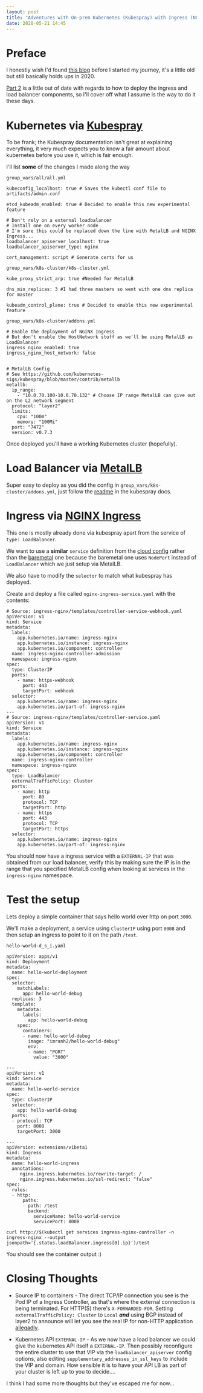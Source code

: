 ```yaml
---
layout: post
title: "Adventures with On-prem Kubernetes (Kubespray) with Ingress (NGINX Ingress) and a Load Balancer (MetalLB)"
date: 2020-05-21 14:45
---
```


# Preface

I honestly wish I'd found [this blog](https://medium.com/@futuredon/kubernetes-on-prem-demo-using-gns3-kubespray-nginx-ingress-frr-and-metallb-part-1-4b872a6fa89e) 
before I started my journey, it's a little old but still basically holds ups in 2020.

[Part 2](https://medium.com/@futuredon/kubernetes-on-prem-demo-using-gns3-kubespray-nginx-ingress-frr-and-metallb-part-2-4f11ace36c00) 
is a little out of date with regards to how to deploy the ingress 
and load balancer components, so I'll cover off what I assume is 
the way to do it these days.


# Kubernetes via [Kubespray](https://github.com/kubernetes-sigs/kubespray)

To be frank; the Kubespray documentation isn't great at 
explaining everything, it very much expects you to know a fair 
amount about kubernetes before you use it, which is fair enough.

I'll list **some** of the changes I made along the way

`group_vars/all/all.yml`

```
kubeconfig_localhost: true # Saves the kubectl conf file to artifacts/admin.conf

etcd_kubeadm_enabled: true # Decided to enable this new experimental feature

# Don't rely on a external loadbalancer
# Install one on every worker node
# I'm sure this could be replaced down the line with MetalLB and NGINX Ingress...
loadbalancer_apiserver_localhost: true
loadbalancer_apiserver_type: nginx

cert_management: script # Generate certs for us
```


`group_vars/k8s-cluster/k8s-cluster.yml`

```
kube_proxy_strict_arp: true #Needed for MetalLB

dns_min_replicas: 3 #I had three masters so went with one dns replica for master

kubeadm_control_plane: true # Decided to enable this new experimental feature
```


`group_vars/k8s-cluster/addons.yml`

```
# Enable the deployment of NGINX Ingress
# But don't enable the HostNetwork stuff as we'll be using MetalLB as LoadBalancer
ingress_nginx_enabled: true
ingress_nginx_host_network: false


# MetalLB Config
# See https://github.com/kubernetes-sigs/kubespray/blob/master/contrib/metallb
metallb:
  ip_range:
    - "10.0.70.100-10.0.70.132" # Choose IP range MetalLB can give out on the L2 network segment
  protocol: "layer2"
  limits:
    cpu: "100m"
    memory: "100Mi"
  port: "7472"
  version: v0.7.3
```

Once deployed you'll have a working Kubernetes cluster (hopefully).


# Load Balancer via [MetalLB](https://github.com/kubernetes-sigs/kubespray/tree/master/contrib/metallb)

Super easy to deploy as you did the config in `group_vars/k8s-cluster/addons.yml`, just follow the [readme](https://github.com/kubernetes-sigs/kubespray/blob/master/contrib/metallb/metallb.yml) 
in the kubespray docs.


# Ingress via [NGINX Ingress](https://github.com/kubernetes-sigs/kubespray/tree/master/roles/kubernetes-apps/ingress_controller/ingress_nginx)

This one is mostly already done via kubespray apart from the 
service of `type: LoadBalancer`.

We want to use a **similar** `service` definition from the [cloud config](https://raw.githubusercontent.com/kubernetes/ingress-nginx/master/deploy/static/provider/cloud/deploy.yaml) 
rather than the [baremetal](https://raw.githubusercontent.com/kubernetes/ingress-nginx/master/deploy/static/provider/baremetal/deploy.yaml) one because the baremetal one uses `NodePort` 
instead of `LoadBalancer` which we just setup via MetalLB.

We also have to modify the `selector` to match what kubespray has 
deployed.

Create and deploy a file called `nginx-ingress-service.yaml` with 
the contents:

```
# Source: ingress-nginx/templates/controller-service-webhook.yaml
apiVersion: v1
kind: Service
metadata:
  labels:
    app.kubernetes.io/name: ingress-nginx
    app.kubernetes.io/instance: ingress-nginx
    app.kubernetes.io/component: controller
  name: ingress-nginx-controller-admission
  namespace: ingress-nginx
spec:
  type: ClusterIP
  ports:
    - name: https-webhook
      port: 443
      targetPort: webhook
  selector:
    app.kubernetes.io/name: ingress-nginx
    app.kubernetes.io/part-of: ingress-nginx
---
# Source: ingress-nginx/templates/controller-service.yaml
apiVersion: v1
kind: Service
metadata:
  labels:
    app.kubernetes.io/name: ingress-nginx
    app.kubernetes.io/instance: ingress-nginx
    app.kubernetes.io/component: controller
  name: ingress-nginx-controller
  namespace: ingress-nginx
spec:
  type: LoadBalancer
  externalTrafficPolicy: Cluster
  ports:
    - name: http
      port: 80
      protocol: TCP
      targetPort: http
    - name: https
      port: 443
      protocol: TCP
      targetPort: https
  selector:
    app.kubernetes.io/name: ingress-nginx
    app.kubernetes.io/part-of: ingress-nginx
```

You should now have a ingress service with a `EXTERNAL-IP` that 
was obtained from our load balancer, verify this by making sure 
the IP is in the range that you specified MetalLB config when 
looking at services in the `ingress-nginx` namespace.


# Test the setup

Lets deploy a simple container that says hello world over http on 
port `3000`.

We'll make a deployment, a service using `ClusterIP` using port 
`8008` and then setup an ingress to point to it on the path 
`/test`.

`hello-world-d_s_i.yaml`

```
apiVersion: apps/v1
kind: Deployment
metadata:
  name: hello-world-deployment
spec:
  selector:
    matchLabels:
      app: hello-world-debug
  replicas: 3
  template:
    metadata:
      labels:
        app: hello-world-debug
    spec:
      containers:
      - name: hello-world-debug
        image: "imranh2/hello-world-debug"
        env:
        - name: "PORT"
          value: "3000"

---
apiVersion: v1
kind: Service
metadata:
  name: hello-world-service
spec:
  type: ClusterIP
  selector:
    app: hello-world-debug
  ports:
  - protocol: TCP
    port: 8008
    targetPort: 3000

---
apiVersion: extensions/v1beta1
kind: Ingress
metadata:
  name: hello-world-ingress
  annotations: 
     nginx.ingress.kubernetes.io/rewrite-target: /
     nginx.ingress.kubernetes.io/ssl-redirect: "false"
spec:
  rules:
  - http:
      paths:
      - path: /test
        backend:
          serviceName: hello-world-service
          servicePort: 8008

```


`curl http://$(kubectl get services ingress-nginx-controller -n ingress-nginx --output jsonpath='{.status.loadBalancer.ingress[0].ip}')/test`


You should see the container output :)


# Closing Thoughts

* Source IP to containers - The direct TCP/IP connection you see 
is the Pod IP of a Ingress Controller, as that's where the 
external connection is being terminated. For HTTP(S) 
there's `X-FORWARDED-FOR`. Setting 
`externalTrafficPolicy: Cluster` to `Local` ***and*** using BGP 
instead of layer2 to announce will let you see the real IP for 
non-HTTP application [allegadly](https://metallb.universe.tf/usage/#local-traffic-policy-1).

* Kubernetes API `EXTERNAL-IP` - As we now have a load balancer 
we could give the kubernetes API itself a `EXTERNAL-IP`. Then 
possibly reconfigure the entire cluster to use that VIP via the 
`loadbalancer_apiserver` config options, also editing 
`supplementary_addresses_in_ssl_keys` to include the VIP and 
domain. How sensible it is to have your API LB as part of your 
cluster is left up to you to decide....


I think I had some more thoughts but they've escaped me for now...